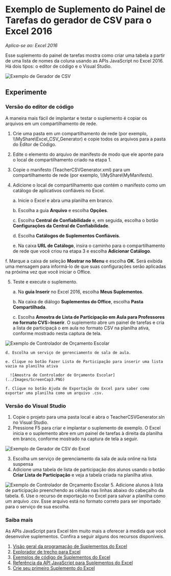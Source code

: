 # Exemplo de Suplemento do Painel de Tarefas do gerador de CSV para o Excel 2016

_Aplica-se ao: Excel 2016_

Esse suplemento do painel de tarefas mostra como criar uma tabela a partir de uma lista de nomes da coluna usando as APIs JavaScript no Excel 2016. Há dois tipos: o editor de código e o Visual Studio.

![Exemplo de Gerador de CSV](../Images/ScreenCap1.PNG)

## Experimente
### Versão do editor de código

A maneira mais fácil de implantar e testar o suplemento é copiar os arquivos em um compartilhamento de rede.

1.  Crie uma pasta em um compartilhamento de rede (por exemplo, \\\MyShare\Excel_CSV_Generator) e copie todos os arquivos para a pasta do Editor de Código. 
2.  Edite o elemento <SourceLocation> do arquivo de manifesto de modo que ele aponte para o local de compartilhamento criado na etapa 1. 
3.  Copie o manifesto (TeacherCSVGenerator.xml) para um compartilhamento de rede (por exemplo, \\\MyShare\\MyManifests).
4.  Adicione o local de compartilhamento que contém o manifesto como um catálogo de aplicativos confiáveis no Excel.

    a. Inicie o Excel e abra uma planilha em branco.  
    
    b. Escolha a guia **Arquivo** e escolha **Opções**.
    
    c. Escolha **Central de Confiabilidade** e, em seguida, escolha o botão **Configurações da Central de Confiabilidade**.
    
    d. Escolha **Catálogos de Suplementos Confiáveis**.
    
    e. Na caixa  **URL de Catálogo**, insira o caminho para o compartilhamento de rede que você criou na etapa 3 e escolha **Adicionar Catálogo**.
    
   f.  Marque a caixa de seleção **Mostrar no Menu** e escolha **OK**. Será exibida uma mensagem para informá-lo de que suas configurações serão aplicadas na próxima vez que você iniciar o Office. 
        
5.  Teste e execute o suplemento. 

    a. Na **guia Inserir** no Excel 2016, escolha **Meus Suplementos**. 
    
    b. Na caixa de diálogo **Suplementos do Office**, escolha **Pasta Compartilhada**.
    
    c. Escolha **Amostra de Lista de Participação em Aula para Professores no formato CVS**>**Inserir**. O suplemento abre um painel de tarefas e cria a lista de participaçã	o em aula no formato CSV na planilha ativa, conforme mostrado nesta captura de tela. 
      
   ![Exemplo de Controlador de Orçamento Escolar](../Images/ScreenCap2.PNG) 

    d. Escolha um serviço de gerenciamento de sala de aula.
    
    e. Clique no botão Fazer Lista de Participação para inserir uma lista vazia na planilha ativa  
    
      ![Amostra de Controlador de Orçamento Escolar](../Images/ScreenCap3.PNG) 
      
    f. Clique no botão Ajuda de Exportação do Excel para saber como exportar uma planilha como um arquivo .csv.  
  
    
### Versão do Visual Studio
1.  Copie o projeto para uma pasta local e abra o TeacherCSVGenerator.sln no Visual Studio.
2.  Pressione F5 para criar e implantar o suplemento de exemplo. O Excel inicia e o suplemento abre em um painel de tarefas à direita da planilha em branco, conforme mostrado na captura de tela a seguir. 
        
  ![Exemplo de Gerador de CSV do Excel](../Images/ScreenCap1.PNG) 

3.  Escolha um serviço de gerenciamento da sala de aula online na lista suspensa
4.  Adicione uma tabela de lista de participação dos alunos usando o botão **Criar Lista de Participação** e veja a tabela criada na planilha ativa.

  ![Exemplo de Controlador de Orçamento Escolar](../Images/ScreenCap3.PNG) 
5.  Adicione alunos à lista de participação preenchendo as células nas linhas abaixo do cabeçalho da tabela.
6.  Use o recurso de exportação no Excel para salvar a planilha como um arquivo .csv. Esse arquivo está no formato correto para ser importado para o serviço de sua escolha.


### Saiba mais

As APIs JavaScript para Excel têm muito mais a oferecer à medida que você desenvolve suplementos. Confira a seguir alguns dos recursos disponíveis. 

1.  [Visão geral da programação de Suplementos do Excel](https://github.com/OfficeDev/office-js-docs/blob/master/excel/excel-add-ins-programming-overview.md)
2.  [Explorador de trecho para Excel](http://officesnippetexplorer.azurewebsites.net/#/snippets/excel)
3.  [Exemplos de código de Suplementos do Excel](https://github.com/OfficeDev/office-js-docs/blob/master/excel/excel-add-ins-code-samples.md) 
4.  [Referência da API JavaScript para Suplementos do Excel](https://github.com/OfficeDev/office-js-docs/blob/master/excel/excel-add-ins-javascript-reference.md)
5.  [Crie seu primeiro Suplemento do Excel](https://github.com/OfficeDev/office-js-docs/blob/master/excel/build-your-first-excel-add-in.md)

